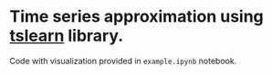 # Time series approximation using [tslearn](https://github.com/rtavenar/tslearn) library.

Code with visualization provided in `example.ipynb` notebook.
